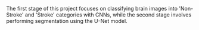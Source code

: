 The first stage of this project focuses on classifying brain images into 'Non-Stroke' and 'Stroke' categories with CNNs, while the second stage involves performing segmentation using the U-Net model.
